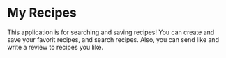 # My Recipes

This application is for searching and saving recipes! 
You can create and save your favorit recipes, and search recipes. Also, you can send like and write a review to recipes you like. 